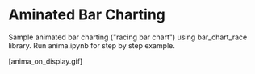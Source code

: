 # Aminated Bar Charting

Sample animated bar charting ("racing bar chart") using bar_chart_race library. Run anima.ipynb for step by step example.

[anima_on_display.gif]